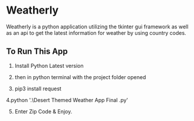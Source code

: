 # Weatherly
Weatherly is a python application  utilizing the tkinter gui framework as well as an api to get the latest information for weather by using country codes.


## To Run This App 

1. Install Python Latest version 

2. then in python terminal with the project folder opened 

3. pip3 install request 

4.python '.\Desert Themed Weather App Final .py'

5. Enter Zip Code & Enjoy.

